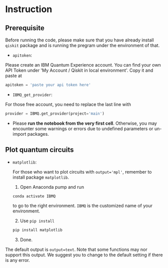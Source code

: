 # Instruction

## Prerequisite

Before running the code, please make sure that you have already install `qiskit` package and is running the pregram under the environment of that.

- `apitoken`:

Please create an IBM Quantum Experience account. 
You can find your own API Token under 'My Account / Qiskit in local environment'.
Copy it and paste at
```python
apitoken = 'paste your api token here'
```

- `IBMQ_get_provider`:

For those free account, you need to replace the last line with
```python
provider = IBMQ.get_provider(project='main')
```

- Please **run the notebook from the very first cell**. Otherwise, you may encounter some warnings or errors due to undefined parameters or un-import packages.


## Plot quantum circuits

- `matplotlib`:

  For those who want to plot circuits with `output='mpl'`, remember to install package `matplotlib`. 
    1. Open Anaconda pump and run
    ```javascript
    conda activate IBMQ
    ```
  to go to the right environment. `IBMQ` is the customized name of your environment.
  
    2. Use `pip install`
    ```javascript
    pip install matplotlib
    ```
  
    3. Done.

The default output is `output=text`. 
Note that some functions may nor support this output. We suggest you to change to the default setting if there is any error.
  

